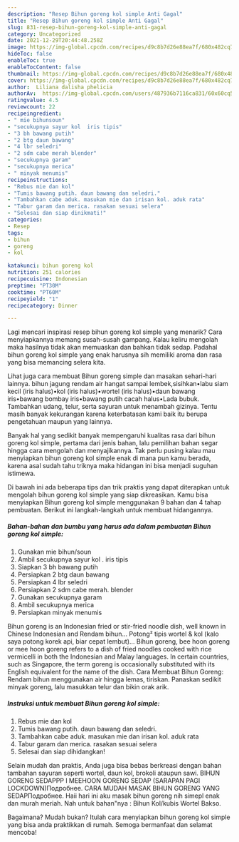 ```yaml
---
description: "Resep Bihun goreng kol simple Anti Gagal"
title: "Resep Bihun goreng kol simple Anti Gagal"
slug: 831-resep-bihun-goreng-kol-simple-anti-gagal
category: Uncategorized
date: 2021-12-29T20:44:48.258Z
image: https://img-global.cpcdn.com/recipes/d9c8b7d26e88ea7f/680x482cq70/bihun-goreng-kol-simple-foto-resep-utama.jpg
hideToc: false
enableToc: true
enableTocContent: false
thumbnail: https://img-global.cpcdn.com/recipes/d9c8b7d26e88ea7f/680x482cq70/bihun-goreng-kol-simple-foto-resep-utama.jpg
cover: https://img-global.cpcdn.com/recipes/d9c8b7d26e88ea7f/680x482cq70/bihun-goreng-kol-simple-foto-resep-utama.jpg
author:  Liliana dalisha phelicia
authorAv:  https://img-global.cpcdn.com/users/487936b7116ca831/60x60cq50/avatar.jpg
ratingvalue: 4.5
reviewcount: 22
recipeingredient:
- " mie bihunsoun"
- "secukupnya sayur kol  iris tipis"
- "3 bh bawang putih"
- "2 btg daun bawang"
- "4 lbr seledri"
- "2 sdm cabe merah blender"
- "secukupnya garam"
- "secukupnya merica"
- " minyak menumis"
recipeinstructions:
- "Rebus mie dan kol"
- "Tumis bawang putih. daun bawang dan seledri."
- "Tambahkan cabe aduk. masukan mie dan irisan kol. aduk rata"
- "Tabur garam dan merica. rasakan sesuai selera"
- "Selesai dan siap dinikmati!"
categories:
- Resep
tags:
- bihun
- goreng
- kol

katakunci: bihun goreng kol 
nutrition: 251 calories
recipecuisine: Indonesian
preptime: "PT30M"
cooktime: "PT60M"
recipeyield: "1"
recipecategory: Dinner

---
```



Lagi mencari inspirasi resep bihun goreng kol simple yang menarik? Cara menyiapkannya memang susah-susah gampang. Kalau keliru mengolah maka hasilnya tidak akan memuaskan dan bahkan tidak sedap. Padahal bihun goreng kol simple yang enak harusnya sih memiliki aroma dan rasa yang bisa memancing selera kita.


Lihat juga cara membuat Bihun goreng simple dan masakan sehari-hari lainnya. bihun jagung rendam air hangat sampai lembek,sisihkan•labu siam kecil (iris halus)•kol (iris halus)•wortel (iris halus)•daun bawang iris•bawang bombay iris•bawang putih cacah halus•Lada bubuk. Tambahkan udang, telur, serta sayuran untuk menambah gizinya. Tentu masih banyak kekurangan karena keterbatasan kami baik itu berupa pengetahuan maupun yang lainnya.

Banyak hal yang sedikit banyak mempengaruhi kualitas rasa dari bihun goreng kol simple, pertama dari jenis bahan, lalu pemilihan bahan segar hingga cara mengolah dan menyajikannya. Tak perlu pusing kalau mau menyiapkan bihun goreng kol simple enak di mana pun kamu berada, karena asal sudah tahu triknya maka hidangan ini bisa menjadi suguhan istimewa.


Di bawah ini ada beberapa tips dan trik praktis yang dapat diterapkan untuk mengolah bihun goreng kol simple yang siap dikreasikan. Kamu bisa menyiapkan Bihun goreng kol simple menggunakan 9 bahan dan 4 tahap pembuatan. Berikut ini langkah-langkah untuk membuat hidangannya.

<!--inarticleads1-->

##### Bahan-bahan dan bumbu yang harus ada dalam pembuatan Bihun goreng kol simple:

1. Gunakan  mie bihun/soun
1. Ambil secukupnya sayur kol . iris tipis
1. Siapkan 3 bh bawang putih
1. Persiapkan 2 btg daun bawang
1. Persiapkan 4 lbr seledri
1. Persiapkan 2 sdm cabe merah. blender
1. Gunakan secukupnya garam
1. Ambil secukupnya merica
1. Persiapkan  minyak menumis


Bihun goreng is an Indonesian fried or stir-fried noodle dish, well known in Chinese Indonesian and Rendam bihun… Potong² tipis wortel &amp; kol (kalo saya potong korek api, biar cepat lembut)… Bihun goreng, bee hoon goreng or mee hoon goreng refers to a dish of fried noodles cooked with rice vermicelli in both the Indonesian and Malay languages. In certain countries, such as Singapore, the term goreng is occasionally substituted with its English equivalent for the name of the dish. Cara Membuat Bihun Goreng: Rendam bihun menggunakan air hingga lemas, tiriskan. Panaskan sedikit minyak goreng, lalu masukkan telur dan bikin orak arik. 

<!--inarticleads2-->

##### Instruksi untuk membuat Bihun goreng kol simple:

1. Rebus mie dan kol
1. Tumis bawang putih. daun bawang dan seledri.
1. Tambahkan cabe aduk. masukan mie dan irisan kol. aduk rata
1. Tabur garam dan merica. rasakan sesuai selera
1. Selesai dan siap dihidangkan!

Selain mudah dan praktis, Anda juga bisa bebas berkreasi dengan bahan tambahan sayuran seperti wortel, daun kol, brokoli ataupun sawi. BIHUN GORENG SEDAPPP l MEEHOON GORENG SEDAP (SARAPAN PAGI LOCKDOWN)Подробнее. CARA MUDAH MASAK BIHUN GORENG YANG SEDAPПодробнее. Haii hari ini aku masak bihun goreng nih simepl enak dan murah meriah. Nah untuk bahan&#34;nya : Bihun Kol/kubis Wortel Bakso. 

Bagaimana? Mudah bukan? Itulah cara menyiapkan bihun goreng kol simple yang bisa anda praktikkan di rumah. Semoga bermanfaat dan selamat mencoba!
